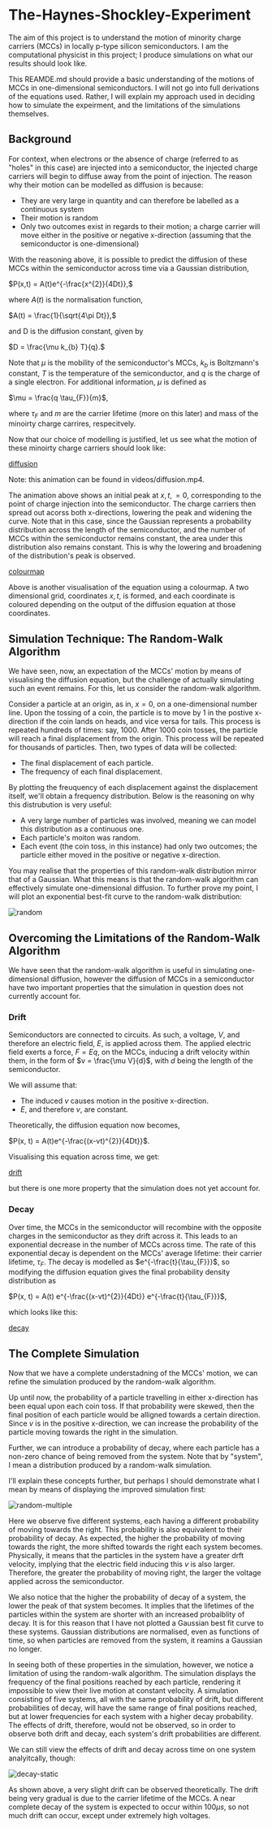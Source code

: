 # The-Haynes-Shockley-Experiment

The aim of this project is to understand the motion of minority charge carriers (MCCs) in locally p-type silicon semiconductors. I am the computational physicist in this project; I produce simulations on what our results should look like.

This REAMDE.md should provide a basic understanding of the motions of MCCs in one-dimensional semiconductors. I will not go into full derivations of the equations used. Rather, I will explain my approach used in deciding how to simulate the expeirment, and the limitations of the simulations themselves.

## Background

For context, when electrons or the absence of charge (referred to as "holes" in this case) are injected into a semiconductor, the injected charge carriers will begin to diffuse away from the point of injection. The reason why their motion can be modelled as diffusion is because:

* They are very large in quantity and can therefore be labelled as a continuous system
* Their motion is random
* Only two outcomes exist in regards to their motion; a charge carrier will move either in the positive or negative x-direction (assuming that the semiconductor is one-dimensional)

With the reasoning above, it is possible to predict the diffusion of these MCCs within the semiconductor across time via a Gaussian distribution,

$P(x,t) = A(t)e^{-\frac{x^{2}}{4Dt}},$

where $A(t)$ is the normalisation function,

$A(t) = \frac{1}{\sqrt{4\pi Dt}},$

and D is the diffusion constant, given by

$D = \frac{\mu k_{b} T}{q}.$

Note that $\mu$ is the mobility of the semiconductor's MCCs, $k_{b}$ is Boltzmann's constant, $T$ is the temperature of the semiconductor, and $q$ is the charge of a single electron. For additional information, $\mu$ is defined as

$\mu = \frac{q \tau_{F}}{m}$,

where $\tau_{F}$ and $m$ are the carrier lifetime (more on this later) and mass of the minoirty charge carrires, respecitvely.

Now that our choice of modelling is justified, let us see what the motion of these minoirty charge carriers should look like:

[diffusion](https://user-images.githubusercontent.com/102374376/226909400-230ca4e8-aa51-4044-b80e-1f2a0e5b17b2.mp4)

Note: this animation can be found in videos/diffusion.mp4.

The animation above shows an initial peak at $x, t, = 0$, corresponding to the point of charge injection into the semiconductor. The charge carriers then spread out acorss both x-directions, lowering the peak and widening the curve. Note that in this case, since the Gaussian represents a probability distribution across the length of the semiconductor, and the number of MCCs within the semiconductor remains constant, the area under this distribution also remains constant. This is why the lowering and broadening of the distribution's peak is observed.

[colourmap](https://github.com/tresul03/The-Haynes-Shockley-Experiment-/blob/5d29f3bd442d85b482de684c49c38c1f1564597f/plots/test.pdf)

Above is another visualisation of the equation using a colourmap. A two dimensional grid, coordinates $x, t$, is formed, and each coordinate is coloured depending on the output of the diffusion equation at those coordinates.

## Simulation Technique: The Random-Walk Algorithm

We have seen, now, an expectation of the MCCs' motion by means of visualising the diffusion equation, but the challenge of actually simulating such an event remains. For this, let us consider the random-walk algorithm.

Consider a particle at an origin, as in, $x = 0$, on a one-dimensional number line. Upon the tossing of a coin, the particle is to move by 1 in the postive x-direction if the coin lands on heads, and vice versa for tails. This process is repeated hundreds of times: say, 1000. After 1000 coin tosses, the particle will reach a final displacement from the origin. This process will be repeated for thousands of particles. Then, two types of data will be collected:

* The final displacement of each particle.
* The frequency of each final displacement.

By plotting the freuquency of each displacement against the displacement itself, we'll obtain a frequency distribution. Below is the reasoning on why this distrubution is very useful:

* A very large number of particles was involved, meaning we can model this distribution as a continuous one.
* Each particle's moiton was random.
* Each event (the coin toss, in this instance) had only two outcomes; the particle either moved in the positive or negative x-direction.

You may realise that the properties of this random-walk distribution mirror that of a Gaussian. What this means is that the random-walk algorithm can effectively simulate one-dimensional diffusion. To further prove my point, I will plot an exponential best-fit curve to the random-walk distribution:

![random](https://user-images.githubusercontent.com/102374376/230256953-c3636941-6a23-4906-9922-737db680612b.png)

## Overcoming the Limitations of the Random-Walk Algorithm

We have seen that the random-walk algorithm is useful in simulating one-dimensional diffusion, however the diffusion of MCCs in a semiconductor have two important properties that the simulation in question does not currently account for.

### Drift

Semiconductors are connected to circuits. As such, a voltage, $V$,  and therefore an electric field, $E$, is applied across them. The applied electric field exerts a force, $F = Eq$, on the MCCs, inducing a drift velocity within them, in the form of $v = \frac{\mu V}{d}$, with $d$ being the length of the semiconductor.

We will assume that:

* The induced $v$ causes motion in the positive x-direction.
* $E$, and therefore $v$, are constant.

Theoretically, the diffusion equation now becomes,

$P(x, t) = A(t)e^{-\frac{(x-vt)^{2}}{4Dt}}$.

Visualising this equation across time, we get:

[drift](https://user-images.githubusercontent.com/102374376/230268308-19da0f77-2418-4a13-bbb4-222c683b98f3.mp4)

but there is one more property that the simulation does not yet account for.

### Decay

Over time, the MCCs in the semiconductor will recombine with the opposite charges in the semiconductor as they drift across it. This leads to an exponential decrease in the number of MCCs across time. The rate of this exponential decay is dependent on the MCCs' average lifetime: their carrier lifetime, $\tau_{F}$. The decay is modelled as $e^{-\frac{t}{\tau_{F}}}$, so modifying the diffusion equation gives the final probability density distribution as

$P(x, t) = A(t) e^{-\frac{(x-vt)^{2}}{4Dt}} e^{-\frac{t}{\tau_{F}}}$,

which looks like this:

[decay](https://user-images.githubusercontent.com/102374376/230268628-0a113ab1-6e9d-419d-9f95-5dbf92b53511.mp4)

## The Complete Simulation

Now that we have a complete understadning of the MCCs' motion, we can refine the simulation produced by the random-walk algorithm.

Up until now, the probability of a particle travelling in either x-direction has been equal upon each coin toss. If that probability were skewed, then the final position of each particle would be alligned towards a certain direction. Since $v$ is in the positive x-direction, we can increase the probability of the particle moving towards the right in the simulation.

Further, we can introduce a probability of decay, where each particle has a non-zero chance of being removed from the system. Note that by "system", I mean a distribution produced by a random-walk simulation.

I'll explain these concepts further, but perhaps I should demonstrate what I mean by means of displaying the improved simulation first:

![random-multiple](https://user-images.githubusercontent.com/102374376/230269761-6c6b0a62-241a-4d78-b9dc-cb5aacae6f47.png)

Here we observe five different systems, each having a different probability of moving towards the right. This probability is also equivalent to their probability of decay. As expected, the higher the probability of moving towards the right, the more shifted towards the right each system becomes. Physically, it means that the particles in the system have a greater drft velocity, implying that the electric field inducing this $v$ is also larger. Therefore, the greater the probability of moving right, the larger the voltage applied across the semiconductor.

We also notice that the higher the probability of decay of a system, the lower the peak of that system becomes. It implies that the lifetimes of the particles within the system are shorter with an increased probaiblity of decay. It is for this reason that I have not plotted a Gaussian best fit curve to these systems. Gaussian distributions are normalised, even as functions of time, so when particles are removed from the system, it reamins a Gaussian no longer.

In seeing both of these properties in the simulation, however, we notice a limitation of using the random-walk algorithm. The simulation displays the frequency of the final positions reached by each particle, rendering it impossible to view their live motion at constant velocity. A simulation consisting of five systems, all with the same probability of drift, but different probabilities of decay, will have the same range of final positions reached, but at lower frequencies for each system with a higher decay probability. The effects of drift, therefore, would not be observed, so in order to observe both drift and decay, each system's drift probabilities are different.

We can still view the effects of drift and decay across time on one system analyitcally, though:

![decay-static](https://user-images.githubusercontent.com/102374376/230396225-9cdbabb9-4a33-4421-b8c6-0d3e024f05ad.png)

As shown above, a very slight drift can be observed theoretically. The drift being very gradual is due to the carrier lifetime of the MCCs. A near complete decay of the system is expected to occur within $100\mu s$, so not much drift can occur, except under extremely high voltages.
